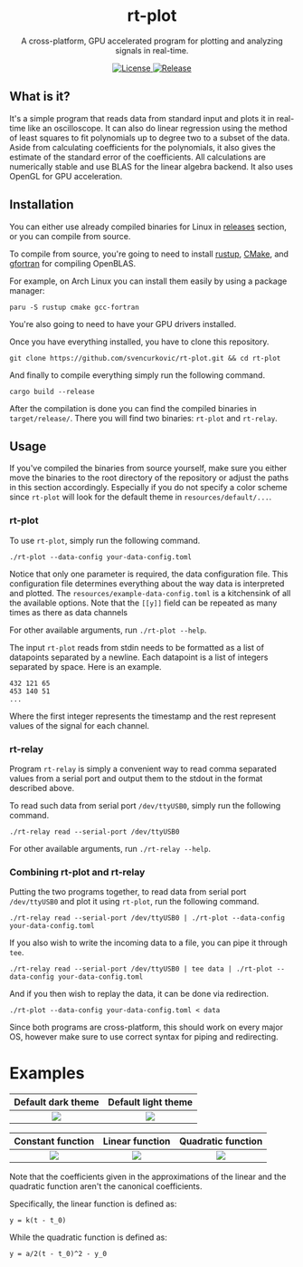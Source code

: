 
<div align="center">
    <h1>rt-plot</h1>
    <p>
    A cross-platform, GPU accelerated program for plotting and analyzing signals in real-time.
    <br>
</div>
<p align="center">
    <a href="https://github.com/svencurkovic/rt-plot/blob/master/LICENSE">
        <img alt="License" src="https://img.shields.io/badge/license-MIT-green">
    </a>
    <a href="https://github.com/svencurkovic/rt-plot/releases">
        <img alt="Release" src="https://img.shields.io/badge/release-0.1.0-blue">
    </a>
    <br>
</p>

## What is it?

It's a simple program that reads data from standard input and plots it in real-time like an oscilloscope. It can also do linear regression using the method of least squares to fit polynomials up to degree two to a subset of the data. Aside from calculating coefficients for the polynomials, it also gives the estimate of the standard error of the coefficients. All calculations are numerically stable and use BLAS for the linear algebra backend. It also uses OpenGL for GPU acceleration.

## Installation

You can either use already compiled binaries for Linux in [releases](https://github.com/svencurkovic/rt-plot/releases) section, or you can compile from source.

To compile from source, you're going to need to install [rustup](https://rustup.rs/), [CMake](https://cmake.org/), and [gfortran](https://gcc.gnu.org/fortran/) for compiling OpenBLAS.

For example, on Arch Linux you can install them easily by using a package manager:

    paru -S rustup cmake gcc-fortran
    
You're also going to need to have your GPU drivers installed.

Once you have everything installed, you have to clone this repository.

    git clone https://github.com/svencurkovic/rt-plot.git && cd rt-plot

And finally to compile everything simply run the following command.

    cargo build --release
    
After the compilation is done you can find the compiled binaries in `target/release/`. There you will find two binaries: `rt-plot` and `rt-relay`.
    
## Usage

If you've compiled the binaries from source yourself, make sure you either move the binaries to the root directory of the repository or adjust the paths in this section accordingly. Especially if you do not specify a color scheme since `rt-plot` will look for the default theme in `resources/default/...`.

### rt-plot

To use `rt-plot`, simply run the following command.

    ./rt-plot --data-config your-data-config.toml
    
Notice that only one parameter is required, the data configuration file. This configuration file determines everything about the way data is interpreted and plotted. The `resources/example-data-config.toml` is a kitchensink of all the available options. Note that the `[[y]]` field can be repeated as many times as there as data channels

For other available arguments, run `./rt-plot --help`.

The input `rt-plot` reads from stdin needs to be formatted as a list of datapoints separated by a newline. Each datapoint is a list of integers separated by space. Here is an example.

    432 121 65
    453 140 51
    ...

Where the first integer represents the timestamp and the rest represent values of the signal for each channel.

### rt-relay

Program `rt-relay` is simply a convenient way to read comma separated values from a serial port and output them to the stdout in the format described above.

To read such data from serial port `/dev/ttyUSB0`, simply run the following command.

    ./rt-relay read --serial-port /dev/ttyUSB0
    
For other available arguments, run `./rt-relay --help`.

### Combining rt-plot and rt-relay

Putting the two programs together, to read data from serial port `/dev/ttyUSB0` and plot it using `rt-plot`, run the following command.

    ./rt-relay read --serial-port /dev/ttyUSB0 | ./rt-plot --data-config your-data-config.toml
    
If you also wish to write the incoming data to a file, you can pipe it through `tee`.

    ./rt-relay read --serial-port /dev/ttyUSB0 | tee data | ./rt-plot --data-config your-data-config.toml
    
And if you then wish to replay the data, it can be done via redirection.

    ./rt-plot --data-config your-data-config.toml < data
    
Since both programs are cross-platform, this should work on every major OS, however make sure to use correct syntax for piping and redirecting.

# Examples

Default dark theme             |  Default light theme
:-------------------------:|:-------------------------:
![](https://raw.githubusercontent.com/svencurkovic/rt-plot/master/examples/dark.png)  |  ![](https://raw.githubusercontent.com/svencurkovic/rt-plot/master/examples/light.png)

Constant function             |  Linear function        |       Quadratic function
:-------------------------:|:-------------------------:|:-------------------------:
![](https://raw.githubusercontent.com/svencurkovic/rt-plot/master/examples/constant.png)  |  ![](https://raw.githubusercontent.com/svencurkovic/rt-plot/master/examples/linear.png) |  ![](https://raw.githubusercontent.com/svencurkovic/rt-plot/master/examples/quadratic.png)

Note that the coefficients given in the approximations of the linear and the quadratic function aren't the canonical coefficients.

Specifically, the linear function is defined as:
    
    y = k(t - t_0)
    
While the quadratic function is defined as:

    y = a/2(t - t_0)^2 - y_0
